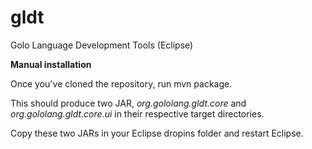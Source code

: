 gldt
===

Golo Language Development Tools (Eclipse)

<b>Manual installation</b>

Once you've cloned the repository, run mvn package.

This should produce two JAR, <i>org.gololang.gldt.core</i> and <i>org.gololang.gldt.core.ui</i> in their respective target directories.

Copy these two JARs in your Eclipse dropins folder and restart Eclipse.
